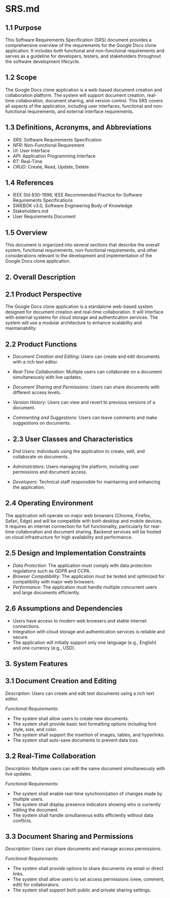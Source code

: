 # SRS.md
## 1.1 Purpose

This Software Requirements Specification (SRS) document provides a comprehensive overview of the requirements for the Google Docs clone application. It includes both functional and non-functional requirements and serves as a guideline for developers, testers, and stakeholders throughout the software development lifecycle.

## 1.2 Scope

The Google Docs clone application is a web-based document creation and collaboration platform. The system will support document creation, real-time collaboration, document sharing, and version control. This SRS covers all aspects of the application, including user interfaces, functional and non-functional requirements, and external interface requirements.

## 1.3 Definitions, Acronyms, and Abbreviations

- *SRS*: Software Requirements Specification
- *NFR*: Non-Functional Requirement
- *UI*: User Interface
- *API*: Application Programming Interface
- *RT*: Real-Time
- *CRUD*: Create, Read, Update, Delete

## 1.4 References

- IEEE Std 830-1998, IEEE Recommended Practice for Software Requirements Specifications
- SWEBOK v3.0, Software Engineering Body of Knowledge
- Stakeholders.md
- User Requirements Document

## 1.5 Overview

This document is organized into several sections that describe the overall system, functional requirements, non-functional requirements, and other considerations relevant to the development and implementation of the Google Docs clone application.

## 2. Overall Description

## 2.1 Product Perspective

The Google Docs clone application is a standalone web-based system designed for document creation and real-time collaboration. It will interface with external systems for cloud storage and authentication services. The system will use a modular architecture to enhance scalability and maintainability.

## 2.2 Product Functions

- *Document Creation and Editing*: Users can create and edit documents with a rich text editor.
- *Real-Time Collaboration*: Multiple users can collaborate on a document simultaneously with live updates.
- *Document Sharing and Permissions*: Users can share documents with different access levels.
- *Version History*: Users can view and revert to previous versions of a document.
- *Commenting and Suggestions*: Users can leave comments and make suggestions on documents.
- ## 2.3 User Classes and Characteristics

- *End Users*: Individuals using the application to create, edit, and collaborate on documents.
- *Administrators*: Users managing the platform, including user permissions and document access.
- *Developers*: Technical staff responsible for maintaining and enhancing the application.

## 2.4 Operating Environment

The application will operate on major web browsers (Chrome, Firefox, Safari, Edge) and will be compatible with both desktop and mobile devices. It requires an internet connection for full functionality, particularly for real-time collaboration and document sharing. Backend services will be hosted on cloud infrastructure for high availability and performance.

## 2.5 Design and Implementation Constraints

- *Data Protection*: The application must comply with data protection regulations such as GDPR and CCPA.
- *Browser Compatibility*: The application must be tested and optimized for compatibility with major web browsers.
- *Performance*: The application must handle multiple concurrent users and large documents efficiently.

## 2.6 Assumptions and Dependencies

- Users have access to modern web browsers and stable internet connections.
- Integration with cloud storage and authentication services is reliable and secure.
- The application will initially support only one language (e.g., English) and one currency (e.g., USD).

## 3. System Features

## 3.1 Document Creation and Editing

*Description*: Users can create and edit text documents using a rich text editor.

*Functional Requirements*:

- The system shall allow users to create new documents.
- The system shall provide basic text formatting options including font style, size, and color.
- The system shall support the insertion of images, tables, and hyperlinks.
- The system shall auto-save documents to prevent data loss.

## 3.2 Real-Time Collaboration

*Description*: Multiple users can edit the same document simultaneously with live updates.

*Functional Requirements*:

- The system shall enable real-time synchronization of changes made by multiple users.
- The system shall display presence indicators showing who is currently editing the document.
- The system shall handle simultaneous edits efficiently without data conflicts.

## 3.3 Document Sharing and Permissions

*Description*: Users can share documents and manage access permissions.

*Functional Requirements*:

- The system shall provide options to share documents via email or direct links.
- The system shall allow users to set access permissions (view, comment, edit) for collaborators.
- The system shall support both public and private sharing settings.




